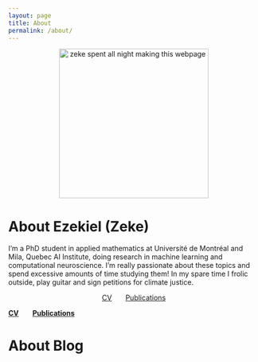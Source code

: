 ```yaml
---
layout: page
title: About
permalink: /about/
---
```




<p style="text-align:center;"><img src="https://zek3r.github.io/profile.jpeg" title="zeke spent all night making this webpage" width="300"/></p>

# About Ezekiel (Zeke)

I’m a PhD student in applied mathematics at Université de Montréal and Mila, Quebec AI Institute, doing research in machine learning and computational neuroscience. I’m really passionate about these topics and spend excessive amounts of time studying them! In my spare time I frolic outside, play guitar and sign petitions for climate justice.


<div style="text-align:center">    
  <a href="https://zek3r.github.io/cv_current.pdf">CV</a>
  &nbsp; &nbsp; &nbsp;
  <a href="https://scholar.google.ca/citations?user=KwgL380AAAAJ&hl=en&oi=ao">Publications</a>
</div>

**[CV](https://zek3r.github.io/cv_current.pdf "zeke's cv")**       **[Publications](https://scholar.google.ca/citations?user=KwgL380AAAAJ&hl=en&oi=ao "google scholar")**


# About Blog
